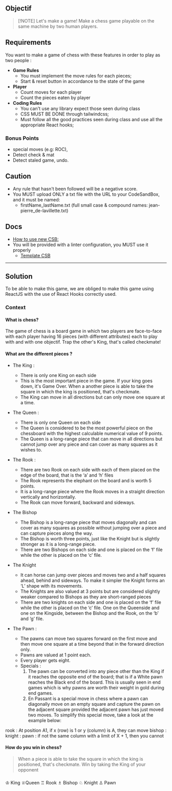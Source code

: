 ## Objectif

> [!NOTE] Let's make a game!
> Make a chess game playable on the same machine by two human players.

## Requirements

You want to make a game of chess with these features in order to play as two people :

- **Game Rules**
  - You must implement the move rules for each pieces;
  - Start & reset button in accordance to the state of the game
- **Player**
  - Count moves for each player
  - Count the pieces eaten by player
- **Coding Rules**
  - You can't use any library expect those seen during class
  - CSS MUST BE DONE through tailwindcss;
  - Must follow all the good practices seen during class and use all the appropriate React hooks;

### Bonus Points

- special moves (e.g: ROC),
- Detect check & mat
- Detect staled game, undo.

## Caution

- Any rule that hasn't been followed will be a negative score.
- You MUST upload ONLY a txt file with the URL to your CodeSandBox, and it must be named:
  - firstName_lastName.txt (full small case & compound names: jean-pierre_de-lavillette.txt)

## Docs

- [How to use new CSB:](https://www.youtube.com/watch?v=fzhEVTR11os)
- You will be provided with a linter configuration, you MUST use it properly
  - [Template CSB](https://codesandbox.io/p/sandbox/chess-game-zfhdts)

---

## Solution

To be able to make this game, we are obliged to make this game using ReactJS with the use of React Hooks correctly used.

### Context

#### What is chess?

The game of chess is a board game in which two players are face-to-face with each player having 16 pieces (with different attributes) each to play with and with one objectif. Trap the other's King, that's called checkmate!

#### What are the different pieces ?

- The King :

  - There is only one King on each side
  - This is the most important piece in the game. If your king goes down, it's Game Over. When a another piece is able to take the square in which the king is positioned, that's checkmate.
  - The King can move in all directions but can only move one square at a time.

- The Queen :
  - There is only one Queen on each side
  - The Queen is considered to be the most powerful piece on the chessboard with the highest calculable numerical value of 9 points.
  - The Queen is a long-range piece that can move in all directions but cannot jump over any piece and can cover as many squares as it wishes to.
- The Rook :
  - There are two Rook on each side with each of them placed on the edge of the board, that is the ‘a’ and ‘h’ files
  - The Rook represents the elephant on the board and is worth 5 points.
  - It is a long-range piece where the Rook moves in a straight direction vertically and horizontally.
  - The Rook can move forward, backward and sideways.
- The Bishop

  - The Bishop is a long-range piece that moves diagonally and can cover as many squares as possible without jumping over a piece and can capture pieces along the way.
  - The Bishop is worth three points, just like the Knight but is slightly stronger as it is a long-range piece.
  - There are two Bishops on each side and one is placed on the ‘f’ file while the other is placed on the ‘c’ file.

- The Knight

  - It can horse can jump over pieces and moves two and a half squares ahead, behind and sideways. To make it simpler the Knight forms an ‘L’ shape with its movements.
  - The Knights are also valued at 3 points but are considered slightly weaker compared to Bishops as they are short-ranged pieces
  - There are two knights on each side and one is placed on the ‘f’ file while the other is placed on the ‘c’ file. One on the Queenside and one on the Kingside, between the Bishop and the Rook, on the ‘b’ and ‘g’ file.

- The Pawn :
  - The pawns can move two squares forward on the first move and then move one square at a time beyond that in the forward direction only.
  - Pawns are valued at 1 point each.
  - Every player gets eight.
  - Specials :
    1. The pawn can be converted into any piece other than the King if it reaches the opposite end of the board; that is if a White pawn reaches the Black end of the board. This is usually seen in end games which is why pawns are worth their weight in gold during end games.
    2. En Passant is a special move in chess where a pawn can diagonally move on an empty square and capture the pawn on the adjacent square provided the adjacent pawn has just moved two moves. To simplify this special move, take a look at the example below:

rook : At position A1, if x (row) is 1 or y (column) is A, they can move
bishop :
knight :
pawn : if not the same column with a limit of X + 1, then you cannot

#### How do you win in chess?

> When a piece is able to take the square in which the king is positioned, that's checkmate. Win by taking the King of your opponent

###

♔ King
♕Queen
♖ Rook
♗ Bishop
♘ Knight
♙ Pawn
